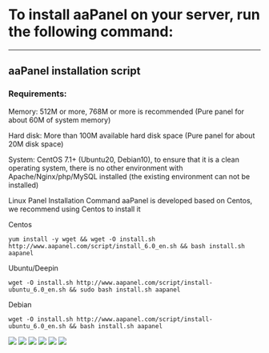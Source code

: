 # To install aaPanel on your server, run the following command:
---

## aaPanel installation script ##

### Requirements:

Memory:
512M or more, 768M or more is recommended (Pure panel for about 60M of system memory)

Hard disk:
More than 100M available hard disk space (Pure panel for about 20M disk space)

System:
CentOS 7.1+ (Ubuntu20, Debian10), to ensure that it is a clean operating system, there is no other environment with Apache/Nginx/php/MySQL installed (the existing environment can not be installed)

Linux Panel Installation Command
aaPanel is developed based on Centos, we recommend using Centos to install it

Centos
```
yum install -y wget && wget -O install.sh http://www.aapanel.com/script/install_6.0_en.sh && bash install.sh aapanel
```

Ubuntu/Deepin
```
wget -O install.sh http://www.aapanel.com/script/install-ubuntu_6.0_en.sh && sudo bash install.sh aapanel
```

Debian
```
wget -O install.sh http://www.aapanel.com/script/install-ubuntu_6.0_en.sh && bash install.sh aapanel
```

<img src="https://forum.aapanel.com/assets/files/2019-05-17/1558098091-60956-home.png">

<img src="https://forum.aapanel.com/assets/files/2020-05-29/1590749768-246140-tmp.png">

<img src="https://forum.aapanel.com/assets/files/2020-05-29/1590750516-908036-tmp.png">

<img src="https://forum.aapanel.com/assets/files/2020-05-29/1590749878-802908-tmp.png">

<img src="https://forum.aapanel.com/assets/files/2020-05-29/1590750125-428227-tmp.png">

<img src="https://forum.aapanel.com/assets/files/2020-05-29/1590750281-633474-tmp.png">
